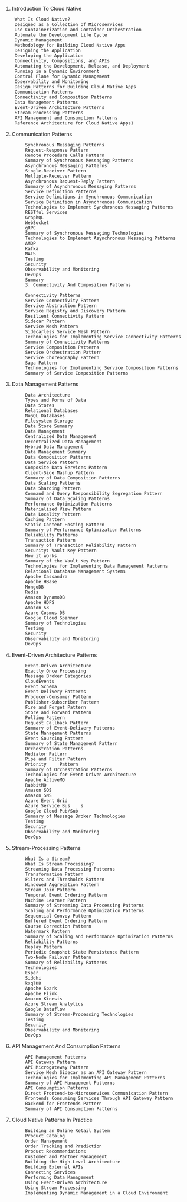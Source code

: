 1. Introduction To Cloud Native

        What Is Cloud Native?
        Designed as a Collection of Microservices
        Use Containerization and Container Orchestration
        Automate the Development Life Cycle
        Dynamic Management
        Methodology for Building Cloud Native Apps
        Designing the Application
        Developing the Application
        Connectivity, Compositions, and APIs
        Automating the Development, Release, and Deployment
        Running in a Dynamic Environment
        Control Plane for Dynamic Management
        Observability and Monitoring
        Design Patterns for Building Cloud Native Apps
        Communication Patterns
        Connectivity and Composition Patterns
        Data Management Patterns
        Event-Driven Architecture Patterns
        Stream-Processing Patterns
        API Management and Consumption Patterns
        Reference Architecture for Cloud Native Apps1

2. Communication Patterns
   
            Synchronous Messaging Patterns
            Request-Response Pattern
            Remote Procedure Calls Pattern
            Summary of Synchronous Messaging Patterns
            Asynchronous Messaging Patterns
            Single-Receiver Pattern
            Multiple-Receiver Pattern
            Asynchronous Request-Reply Pattern
            Summary of Asynchronous Messaging Patterns
            Service Definition Patterns
            Service Definitions in Synchronous Communication
            Service Definition in Asynchronous Communication
            Technologies to Implement Synchronous Messaging Patterns
            RESTful Services
            GraphQL
            WebSocket
            gRPC
            Summary of Synchronous Messaging Technologies
            Technologies to Implement Asynchronous Messaging Patterns
            AMQP
            Kafka
            NATS
            Testing
            Security
            Observability and Monitoring
            DevOps
            Summary
            3. Connectivity And Composition Patterns
            
            Connectivity Patterns
            Service Connectivity Pattern
            Service Abstraction Pattern
            Service Registry and Discovery Pattern
            Resilient Connectivity Pattern
            Sidecar Pattern
            Service Mesh Pattern
            Sidecarless Service Mesh Pattern
            Technologies for Implementing Service Connectivity Patterns
            Summary of Connectivity Patterns
            Service Composition Patterns
            Service Orchestration Pattern
            Service Choreography Pattern
            Saga Pattern
            Technologies for Implementing Service Composition Patterns
            Summary of Service Composition Patterns
             

4. Data Management Patterns
   
            Data Architecture
            Types and Forms of Data
            Data Stores
            Relational Databases
            NoSQL Databases
            Filesystem Storage
            Data Store Summary
            Data Management
            Centralized Data Management
            Decentralized Data Management
            Hybrid Data Management
            Data Management Summary
            Data Composition Patterns
            Data Service Pattern
            Composite Data Services Pattern
            Client-Side Mashup Pattern
            Summary of Data Composition Patterns
            Data Scaling Patterns
            Data Sharding Pattern
            Command and Query Responsibility Segregation Pattern
            Summary of Data Scaling Patterns
            Performance Optimization Patterns
            Materialized View Pattern
            Data Locality Pattern
            Caching Pattern
            Static Content Hosting Pattern
            Summary of Performance Optimization Patterns
            Reliability Patterns
            Transaction Pattern
            Summary of Transaction Reliability Pattern
            Security: Vault Key Pattern
            How it works
            Summary of the Vault Key Pattern
            Technologies for Implementing Data Management Patterns
            Relational Database Management Systems
            Apache Cassandra
            Apache HBase
            MongoDB
            Redis
            Amazon DynamoDB
            Apache HDFS
            Amazon S3
            Azure Cosmos DB
            Google Cloud Spanner
            Summary of Technologies
            Testing
            Security
            Observability and Monitoring
            DevOps
 
5. Event-Driven Architecture Patterns
   
            Event-Driven Architecture
            Exactly Once Processing
            Message Broker Categories
            CloudEvents
            Event Schema
            Event-Delivery Patterns
            Producer-Consumer Pattern
            Publisher-Subscriber Pattern
            Fire and Forget Pattern
            Store and Forward Pattern
            Polling Pattern
            Request Callback Pattern
            Summary of Event-Delivery Patterns
            State Management Patterns
            Event Sourcing Pattern
            Summary of State Management Pattern
            Orchestration Patterns
            Mediator Pattern
            Pipe and Filter Pattern
            Priority     Pattern
            Summary of Orchestration Patterns
            Technologies for Event-Driven Architecture
            Apache ActiveMQ
            RabbitMQ
            Amazon SQS
            Amazon SNS
            Azure Event Grid
            Azure Service Bus    s
            Google Cloud Pub/Sub
            Summary of Message Broker Technologies
            Testing
            Security
            Observability and Monitoring
            DevOps
 
6. Stream-Processing Patterns
   
            What Is a Stream?
            What Is Stream Processing?
            Streaming Data Processing Patterns
            Transformation Pattern
            Filters and Thresholds Pattern
            Windowed Aggregation Pattern
            Stream Join Pattern
            Temporal Event Ordering Pattern
            Machine Learner Pattern
            Summary of Streaming Data Processing Patterns
            Scaling and Performance Optimization Patterns
            Sequential Convoy Pattern
            Buffered Event Ordering Pattern
            Course Correction Pattern
            Watermark Pattern
            Summary of Scaling and Performance Optimization Patterns
            Reliability Patterns
            Replay Pattern
            Periodic Snapshot State Persistence Pattern
            Two-Node Failover Pattern
            Summary of Reliability Patterns
            Technologies
            Esper
            Siddhi
            ksqlDB
            Apache Spark
            Apache Flink
            Amazon Kinesis
            Azure Stream Analytics
            Google Dataflow
            Summary of Stream-Processing Technologies
            Testing
            Security
            Observability and Monitoring
            DevOps
 
7. API Management And Consumption Patterns
   
            API Management Patterns
            API Gateway Pattern
            API Microgateway Pattern
            Service Mesh Sidecar as an API Gateway Pattern
            Technologies for Implementing API Management Patterns
            Summary of API Management Patterns
            API Consumption Patterns
            Direct Frontend-to-Microservices Communication Pattern
            Frontends Consuming Services Through API Gateway Pattern
            Backend for Frontends Pattern
            Summary of API Consumption Patterns
 
8. Cloud Native Patterns In Practice
   
            Building an Online Retail System
            Product Catalog
            Order Management
            Order Tracking and Prediction
            Product Recommendations
            Customer and Partner Management
            Building the High-Level Architecture
            Building External APIs
            Connecting Services
            Performing Data Management
            Using Event-Driven Architecture
            Using Stream Processing
            Implementing Dynamic Management in a Cloud Environment
